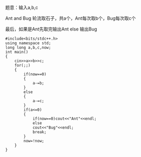 题意：输入a,b,c

Ant and Bug 轮流取石子，共a个，Ant每次取b个，Bug每次取c个

最后，如果是Ant先取完输出Ant else 输出Bug
```
#include<bits/stdc++.h>
using namespace std;
long long a,b,c,now;
int main()
{
    cin>>a>>b>>c;
    for(;;)
    {
   	    if(now==0)
   	    {
   	    	a-=b;
   	    }
   	    else
   	    {
   	    	a-=c;
   	    }
   	    if(a<=0)
   	    {
   	    	if(now==0)cout<<"Ant"<<endl;
   	    	else
   	    	cout<<"Bug"<<endl;
   	    	break;
   	    }
   	    now=!now;
    }
}
```